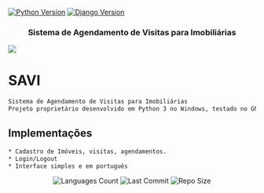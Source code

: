 [![Python Version](https://img.shields.io/badge/python-3.8.7-brightgreen.svg)](https://python.org)
[![Django Version](https://img.shields.io/badge/django-4.0.1-brightgreen.svg)](https://djangoproject.com)

<div align="center">
    <h3>Sistema de Agendamento de Visitas para Imobiliárias</h3>
</div>

![](https://github.com/rogeriodelphi/imobi/blob/master/images/demo.png)

# SAVI
```bash
Sistema de Agendamento de Visitas para Imobiliárias   
Projeto proprietário desenvolvido em Python 3 no Windows, testado no GNU/Linux e Windows.  
```

## Implementações
```bash
* Cadastro de Imóveis, visitas, agendamentos.
* Login/Logout
* Interface simples e em português
```

<div align="center">

<p>
<!-- Image Shields -->
<img  alt="Languages Count"  src="https://img.shields.io/github/languages/count/rogeriodelphi/DjangoRestAPI">
<img  alt="Last Commit"  src="https://img.shields.io/github/last-commit/rogeriodelphi/DjangoRestAPI">
<img  alt="Repo Size"  src="https://img.shields.io/github/repo-size/rogeriodelphi/DjangoRestAPI">
</p>